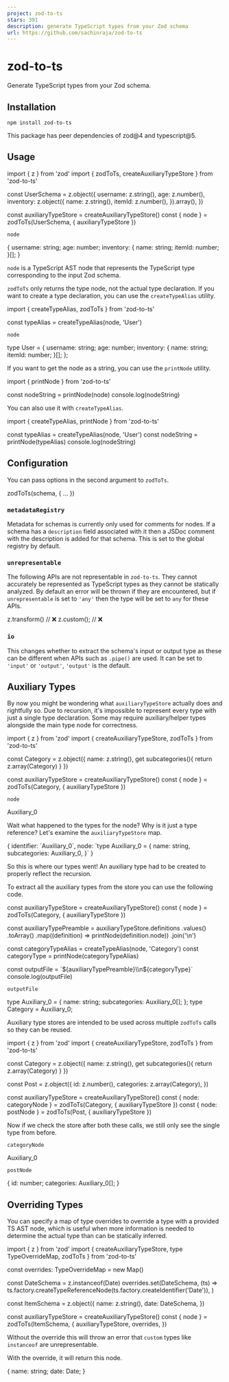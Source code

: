 ```yaml
---
project: zod-to-ts
stars: 391
description: generate TypeScript types from your Zod schema
url: https://github.com/sachinraja/zod-to-ts
---
```


zod-to-ts
=========

Generate TypeScript types from your Zod schema.

Installation
------------

```
npm install zod-to-ts
```

This package has peer dependencies of zod@4 and typescript@5.

Usage
-----

import { z } from 'zod'
import { zodToTs, createAuxiliaryTypeStore } from 'zod-to-ts'

const UserSchema \= z.object({
	username: z.string(),
	age: z.number(),
	inventory: z.object({
		name: z.string(),
		itemId: z.number(),
	}).array(),
})

const auxiliaryTypeStore \= createAuxiliaryTypeStore()
const { node } \= zodToTs(UserSchema, { auxiliaryTypeStore })

`node`

{
    username: string;
    age: number;
    inventory: {
        name: string;
        itemId: number;
    }\[\];
}

`node` is a TypeScript AST node that represents the TypeScript type corresponding to the input Zod schema.

`zodToTs` only returns the type node, not the actual type declaration. If you want to create a type declaration, you can use the `createTypeAlias` utility.

import { createTypeAlias, zodToTs } from 'zod-to-ts'

const typeAlias \= createTypeAlias(node, 'User')

`node`

type User \= {
    username: string;
    age: number;
    inventory: {
        name: string;
        itemId: number;
    }\[\];
};

If you want to get the node as a string, you can use the `printNode` utility.

import { printNode } from 'zod-to-ts'

const nodeString \= printNode(node)
console.log(nodeString)

You can also use it with `createTypeAlias`.

import { createTypeAlias, printNode } from 'zod-to-ts'

const typeAlias \= createTypeAlias(node, 'User')
const nodeString \= printNode(typeAlias)
console.log(nodeString)

Configuration
-------------

You can pass options in the second argument to `zodToTs`.

zodToTs(schema, {
	...
})

### `metadataRegistry`

Metadata for schemas is currently only used for comments for nodes. If a schema has a `description` field associated with it then a JSDoc comment with the description is added for that schema. This is set to the global registry by default.

### `unrepresentable`

The following APIs are not representable in `zod-to-ts`. They cannot accurately be represented as TypeScript types as they cannot be statically analyzed. By default an error will be thrown if they are encountered, but if `unrepresentable` is set to `'any'` then the type will be set to `any` for these APIs.

z.transform() // ❌
z.custom(); // ❌

### `io`

This changes whether to extract the schema's input or output type as these can be different when APIs such as `.pipe()` are used. It can be set to `'input'` or `'output'`, `'output'` is the default.

Auxiliary Types
---------------

By now you might be wondering what `auxiliaryTypeStore` actually does and rightfully so. Due to recursion, it's impossible to represent every type with just a single type declaration. Some may require auxiliary/helper types alongside the main type node for correctness.

import { z } from 'zod'
import { createAuxiliaryTypeStore, zodToTs } from 'zod-to-ts'

const Category \= z.object({
  name: z.string(),
  get subcategories(){
    return z.array(Category)
  }
})

const auxiliaryTypeStore \= createAuxiliaryTypeStore()
const { node } \= zodToTs(Category, { auxiliaryTypeStore })

`node`

Auxiliary\_0

Wait what happened to the types for the node? Why is it just a type reference? Let's examine the `auxiliaryTypeStore` map.

{
	identifier: \`Auxiliary\_0\`,
	node: \`type Auxiliary\_0 = {
		name: string,
		subcategories: Auxiliary\_0,
	}\`
}

So this is where our types went! An auxiliary type had to be created to properly reflect the recursion.

To extract all the auxiliary types from the store you can use the following code.

const auxiliaryTypeStore \= createAuxiliaryTypeStore()
const { node } \= zodToTs(Category, { auxiliaryTypeStore })

const auxiliaryTypePreamble \= auxiliaryTypeStore.definitions
	.values()
	.toArray()
	.map((definition) \=> printNode(definition.node))
	.join('\\n')

const categoryTypeAlias \= createTypeAlias(node, 'Category')
const categoryType \= printNode(categoryTypeAlias)

const outputFile \= \`${auxiliaryTypePreamble}\\n${categoryType}\`
console.log(outputFile)

`outputFile`

type Auxiliary\_0 \= {
    name: string;
    subcategories: Auxiliary\_0\[\];
};
type Category \= Auxiliary\_0;

Auxiliary type stores are intended to be used across multiple `zodToTs` calls so they can be reused.

import { z } from 'zod'
import { createAuxiliaryTypeStore, zodToTs } from 'zod-to-ts'

const Category \= z.object({
  name: z.string(),
  get subcategories(){
    return z.array(Category)
  }
})

const Post \= z.object({
	id: z.number(),
	categories: z.array(Category),
})

const auxiliaryTypeStore \= createAuxiliaryTypeStore()
const { node: categoryNode } \= zodToTs(Category, { auxiliaryTypeStore })
const { node: postNode } \= zodToTs(Post, { auxiliaryTypeStore })

Now if we check the store after both these calls, we still only see the single type from before.

`categoryNode`

Auxiliary\_0

`postNode`

{
    id: number;
    categories: Auxiliary\_0\[\];
}

Overriding Types
----------------

You can specify a map of type overrides to override a type with a provided TS AST node, which is useful when more information is needed to determine the actual type than can be statically inferred.

import { z } from 'zod'
import { createAuxiliaryTypeStore, type TypeOverrideMap, zodToTs } from 'zod-to-ts'

const overrides: TypeOverrideMap \= new Map()

const DateSchema \= z.instanceof(Date)
overrides.set(DateSchema, (ts) \=>
	ts.factory.createTypeReferenceNode(ts.factory.createIdentifier('Date')),
)

const ItemSchema \= z.object({
	name: z.string(),
	date: DateSchema,
})

const auxiliaryTypeStore \= createAuxiliaryTypeStore()
const { node } \= zodToTs(ItemSchema, {
	auxiliaryTypeStore,
	overrides,
})

Without the override this will throw an error that `custom` types like `instanceof` are unrepresentable.

With the override, it will return this node.

{
    name: string;
    date: Date;
}
